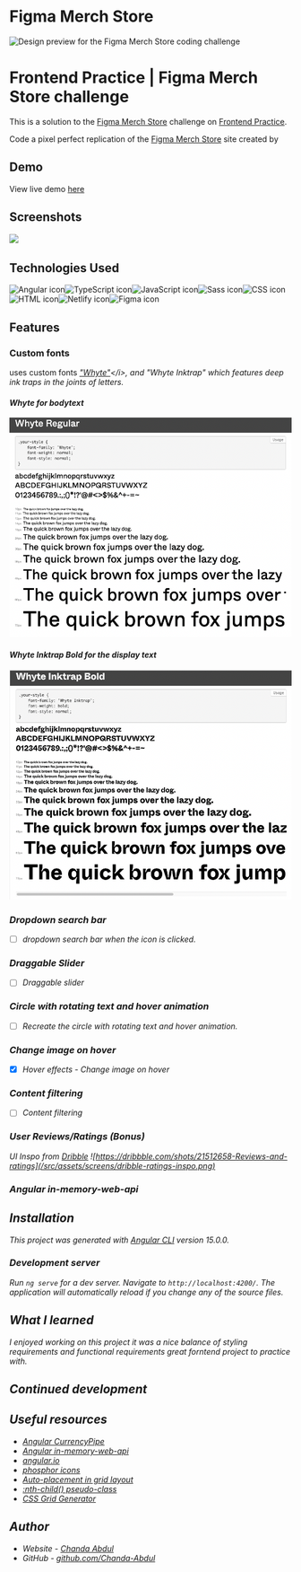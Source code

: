 # Figma Merch Store

<!-- A brief description of the project. -->
![Design preview for the Figma Merch Store  coding challenge](https://www.frontendpractice.com/_next/image?url=%2Ffullsize%2FC2-figma.png&w=1200&q=90)

# Frontend Practice | Figma Merch Store challenge
This is a solution to the [Figma Merch Store](https://www.frontendpractice.com/projects/figma) challenge on [Frontend Practice](https://www.frontendpractice.com/).  

Code a pixel perfect replication of the [Figma Merch Store](https://store.figma.com/) site created by [ ](#)
## Demo
View live demo [here](https://inquisitive-strudel-fa01fb.netlify.app/)

## Screenshots
<!-- Insert a few screenshots of the project, showcasing its functionality and design. -->
![](https://www.frontendpractice.com/_next/image?url=%2Ffullsize%2FC2-figma.png&w=1200&q=90)
## Technologies Used
<!-- List the programming languages, frameworks, libraries, and any other tools or technologies used in the project. -->
<img src="https://img.shields.io/badge/Angular-DD0031?style=for-the-badge&logo=angular&logoColor=white" alt="Angular icon" height="30" /><img src="https://img.shields.io/badge/TypeScript-007ACC?style=for-the-badge&logo=typescript&logoColor=white" alt="TypeScript icon" height="30" /><img src="https://img.shields.io/badge/JavaScript-323330?style=for-the-badge&logo=javascript&logoColor=F7DF1E" alt="JavaScript icon" height="30" /><img src="https://img.shields.io/badge/Sass-CC6699?style=for-the-badge&logo=sass&logoColor=white" alt="Sass icon" height="30" /><img src="https://img.shields.io/badge/CSS3-1572B6?style=for-the-badge&logo=css3&logoColor=white" alt="CSS icon" height="30" /><img src="https://img.shields.io/badge/HTML5-E34F26?style=for-the-badge&logo=html5&logoColor=white" alt="HTML icon" height="30" /><img src="https://img.shields.io/badge/Netlify-00C7B7?style=for-the-badge&logo=netlify&logoColor=white" alt="Netlify icon" height="30" /><img src="https://img.shields.io/badge/Figma-F24E1E?style=for-the-badge&logo=figma&logoColor=white" alt="Figma icon" height="30" />

## Features
<!-- List the main features of the project, with brief descriptions of each. -->
### Custom fonts
uses custom fonts  <i>["Whyte"]('https://www.typewolf.com/whyte')</i>, and <i>"Whyte Inktrap"</i> which features deep ink traps in the joints of letters.  
#### Whyte for bodytext
![](src/assets/screens/font-body.png)
#### Whyte Inktrap Bold for the display text
![](src/assets/screens/font-display.png)
<!-- TO-DO => NAV COMPONENT -->
<!-- TO-DO => /HOME  dropdown mobile menu -->
### Dropdown search bar
- [ ] dropdown search bar when the icon is clicked.
<!-- TO-DO => HERO/HEADER COMPONENT -->
### Draggable Slider 
- [ ] Draggable slider <!-- How to Create a Draggable slider-->
### Circle with rotating text and hover animation
- [ ] Recreate the circle with rotating text and hover animation.
<!-- TO-DO => /HOME COMPONENT -->

<!-- TO-DO => create custom currency pipe to change product price according to selected region  -->
<!-- TO-DO => Add Chaotic sticker Sprinkle -->
<!-- TO-DO => organize SVGs -->

### Change image on hover
<!-- TO-DO => /product-list -->
<!-- TO-DO => TO-DO => Display products: Use Angular's data binding to display the products on the /product-card pages.  -->
- [x] Hover effects - Change image on hover

<!-- TO-DO => #SHOP COMPONENT -->
<!-- TO-DO => /ABOUT COMPONENT -->
<!-- TO-DO => /SEARCH COMPONENT -->
### Content filtering
- [ ] Content filtering
<!-- TO-DO => /CART COMPONENT 

Add a shopping cart: Implement a shopping cart feature that allows users to add products to their cart and view their cart on the homepage.

-->
<!-- TO-DO => Implement checkout: Implement a checkout feature that allows users to enter their payment and shipping information and complete their purchase. -->
<!-- TO-DO => footer ticker tape -->
### User Reviews/Ratings (Bonus)
<!-- TO-DO => create /REVIEW component -->
UI Inspo from [Dribble](https://dribbble.com/shots/21512658-Reviews-and-ratings) ![https://dribbble.com/shots/21512658-Reviews-and-ratings](/src/assets/screens/dribble-ratings-inspo.png)

### Angular in-memory-web-api
## Installation
<!-- Provide step-by-step instructions on how to download, install, and run the project on a local machine. -->
This project was generated with [Angular CLI](https://github.com/angular/angular-cli) version 15.0.0.

### Development server

Run `ng serve` for a dev server. Navigate to `http://localhost:4200/`. The application will automatically reload if you change any of the source files.



## What I learned

I enjoyed working on this project it was a nice balance of styling requirements and functional requirements great forntend project to practice with.

<!-- Process  

Set up your Angular environment: Install the Angular CLI, create a new project, and set up any necessary dependencies.

Create components: Create components for your homepage, product listing, and product detail pages. You may also want to create a header and footer component.

Set up routing: Set up routing so that users can navigate between pages.

Connect to a backend: Connect to a backend that provides data about your products. This can be done using HTTP requests or a service.

-->

<!-- Display products: Use Angular's data binding to display the products on the /product-list page. -->
<!-- Stateless Observable Service  -->
## Continued development
## Useful resources
<!-- List any external resources or libraries used in the project, as well as any contributors or collaborators. -->
- [ Angular CurrencyPipe](https://angular.io/api/common/CurrencyPipe)
- [Angular in-memory-web-api](https://angular.io/tutorial/tour-of-heroes/toh-pt6)
-  [angular.io](https://angular.io/tutorial/tour-of-heroes/toh-pt2)
- [phosphor icons](https://phosphoricons.com/)
- [Auto-placement in grid layout](https://developer.mozilla.org/en-US/docs/Web/CSS/CSS_grid_layout/Auto-placement_in_grid_layout)
- [:nth-child() pseudo-class](https://www.w3.org/TR/selectors/#nth-child-pseudo)
- [CSS Grid Generator](https://cssgrid-generator.netlify.app/)
## Author

- Website - [Chanda Abdul](https://www.Chandabdul.dev)
- GitHub - [github.com/Chanda-Abdul](https://github.com/Chanda-Abdul)




